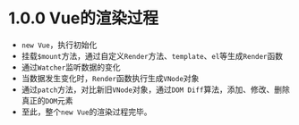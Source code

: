 # 1.0.0 Vue的渲染过程

- `new Vue`，执行初始化
- 挂载`$mount`方法，通过自定义`Render`方法、`template`、`el`等生成`Render`函数
- 通过`Watcher`监听数据的变化
- 当数据发生变化时，`Render`函数执行生成`VNode`对象
- 通过`patch`方法，对比新旧`VNode`对象，通过`DOM Diff`算法，添加、修改、删除真正的`DOM`元素
- 至此，整个`new Vue`的渲染过程完毕。
